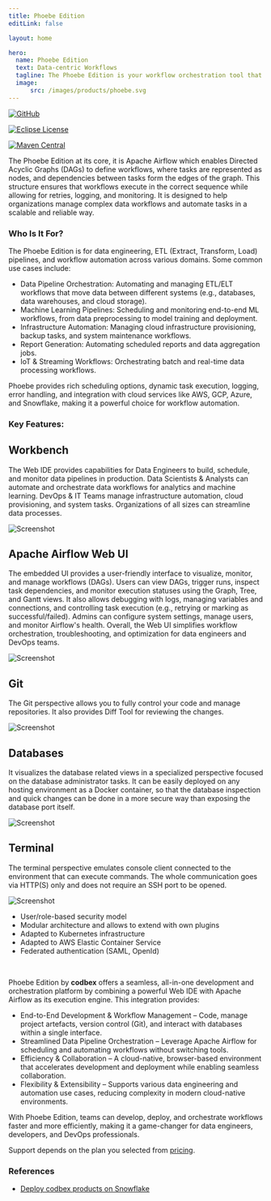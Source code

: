 ```yaml
---
title: Phoebe Edition
editLink: false

layout: home

hero:
  name: Phoebe Edition
  text: Data-centric Workflows
  tagline: The Phoebe Edition is your workflow orchestration tool that allows users to programmatically author, schedule, and monitor data-centric workflows.
  image:
      src: /images/products/phoebe.svg
---
```


<div class="product-tag">

[![GitHub](https://img.shields.io/badge/github-%23121011.svg?style=for-the-badge&logo=github&logoColor=white)](https://github.com/codbex/codbex-phoebe)

[![Eclipse License](https://img.shields.io/badge/License-EPL%202.0-brightgreen.svg?style=for-the-badge)](https://github.com/codbex/codbex-phoebe/blob/main/LICENSE)

[![Maven Central](https://img.shields.io/maven-central/v/com.codbex.phoebe/codbex-phoebe-application.svg?style=for-the-badge)](https://central.sonatype.com/namespace/com.codbex.phoebe)

</div>

The Phoebe Edition at its core, it is Apache Airflow which enables Directed Acyclic Graphs (DAGs) to define workflows, where tasks are represented as nodes, and dependencies between tasks form the edges of the graph. This structure ensures that workflows execute in the correct sequence while allowing for retries, logging, and monitoring. It is designed to help organizations manage complex data workflows and automate tasks in a scalable and reliable way.

### Who Is It For?

The Phoebe Edition is for data engineering, ETL (Extract, Transform, Load) pipelines, and workflow automation across various domains. Some common use cases include:

* Data Pipeline Orchestration: Automating and managing ETL/ELT workflows that move data between different systems (e.g., databases, data warehouses, and cloud storage).
* Machine Learning Pipelines: Scheduling and monitoring end-to-end ML workflows, from data preprocessing to model training and deployment.
* Infrastructure Automation: Managing cloud infrastructure provisioning, backup tasks, and system maintenance workflows.
* Report Generation: Automating scheduled reports and data aggregation jobs.
* IoT & Streaming Workflows: Orchestrating batch and real-time data processing workflows.

Phoebe provides rich scheduling options, dynamic task execution, logging, error handling, and integration with cloud services like AWS, GCP, Azure, and Snowflake, making it a powerful choice for workflow automation.


### Key Features:

<div class="content">
<section>
    <div class="container flex">
        <div class="text">
            <h2>Workbench</h2>
            <p>The Web IDE provides capabilities for Data Engineers to build, schedule, and monitor data pipelines in production. Data Scientists & Analysts can automate and orchestrate data workflows for analytics and machine learning. DevOps & IT Teams manage infrastructure automation, cloud provisioning, and system tasks. Organizations of all sizes can streamline data processes.</p>
        </div>
        <div class="image">
            <img src="/images/features/workbench-for-etl.png" alt="Screenshot" class="screenshot editable" />
        </div>
    </div>
</section>

<section>
    <div class="container flex">
        <div class="text">
            <h2>Apache Airflow Web UI</h2>
            <p>The embedded UI provides a user-friendly interface to visualize, monitor, and manage workflows (DAGs). Users can view DAGs, trigger runs, inspect task dependencies, and monitor execution statuses using the Graph, Tree, and Gantt views. It also allows debugging with logs, managing variables and connections, and controlling task execution (e.g., retrying or marking as successful/failed). Admins can configure system settings, manage users, and monitor Airflow's health. Overall, the Web UI simplifies workflow orchestration, troubleshooting, and optimization for data engineers and DevOps teams.</p>
        </div>
        <div class="image">
            <img src="/images/features/airflow-ui.png" alt="Screenshot" class="screenshot editable" />
        </div>
    </div>
</section>

<section>
    <div class="container flex">
        <div class="text">
            <h2>Git</h2>
            <p>The Git perspective allows you to fully control your code and manage repositories.
            It also provides Diff Tool for reviewing the changes.</p>
        </div>
        <div class="image">
            <img src="/images/features/git-perspective-for-etl.png" alt="Screenshot" class="screenshot editable" />
        </div>
    </div>
</section>

<section>
    <div class="container flex">
        <div class="text">
            <h2>Databases</h2>
            <p>It visualizes the database related views in a specialized perspective focused on the database 
            administrator tasks. It can be easily deployed on any hosting environment as a Docker container, 
            so that the database inspection and quick changes can be done in a more secure way than exposing 
            the database port itself.</p>
        </div>
        <div class="image">
            <img src="/images/features/database-perspective-for-etl.png" alt="Screenshot" class="screenshot editable" />
        </div>
    </div>
</section>

<section>
    <div class="container flex">
        <div class="text">
            <h2>Terminal</h2>
            <p>The terminal perspective emulates console client connected to the environment 
            that can execute commands. The whole communication goes via HTTP(S) only and 
            does not require an SSH port to be opened.</p>
        </div>
        <div class="image">
            <img src="/images/features/terminal-for-etl.png" alt="Screenshot" class="screenshot editable" />
        </div>
    </div>
</section>
</div>

* User/role-based security model
* Modular architecture and allows to extend with own plugins
* Adapted to Kubernetes infrastructure
* Adapted to AWS Elastic Container Service
* Federated authentication (SAML, OpenId)

<br>

Phoebe Edition by <b>codbex</b> offers a seamless, all-in-one development and orchestration platform by combining a powerful Web IDE with Apache Airflow as its execution engine. This integration provides:

* End-to-End Development & Workflow Management – Code, manage project artefacts, version control (Git), and interact with databases within a single interface.
* Streamlined Data Pipeline Orchestration – Leverage Apache Airflow for scheduling and automating workflows without switching tools.
* Efficiency & Collaboration – A cloud-native, browser-based environment that accelerates development and deployment while enabling seamless collaboration.
* Flexibility & Extensibility – Supports various data engineering and automation use cases, reducing complexity in modern cloud-native environments.

With Phoebe Edition, teams can develop, deploy, and orchestrate workflows faster and more efficiently, making it a game-changer for data engineers, developers, and DevOps professionals. 

Support depends on the plan you selected from [pricing](/pricing/).

### References

* [Deploy codbex products on Snowflake](/technology/2024/09/11/deploy-codbex-products-on-snowflake)
